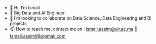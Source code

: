 - 👋 Hi, I’m Ismail
- 👀 Big Data and AI Engineer
- 💞️ I’m looking to collaborate on Data Science, Data Engineering and BI projects 
- 📫 How to reach me, contact me on : ismail.assim@uir.ac.ma || Ismail.assim99@gmail.com

<!---
Sn0rlaaX/Sn0rlaaX is a ✨ special ✨ repository because its `README.md` (this file) appears on your GitHub profile.
You can click the Preview link to take a look at your changes.
--->
